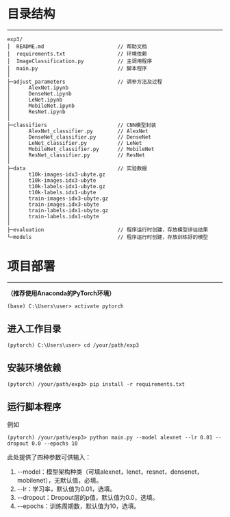 # 目录结构

---

```
exp3/
│  README.md                        // 帮助文档
│  requirements.txt                 // 环境依赖
│  ImageClassification.py           // 主调用程序
│  main.py                          // 脚本程序
│  
├─adjust_parameters                 // 调参方法及过程
│      AlexNet.ipynb
│      DenseNet.ipynb
│      LeNet.ipynb
│      MobileNet.ipynb
│      ResNet.ipynb
│      
├─classifiers                       // CNN模型封装
│      AlexNet_classifier.py        // AlexNet
│      DenseNet_classifier.py       // DenseNet
│      LeNet_classifier.py          // LeNet
│      MobileNet_classifier.py      // MobileNet
│      ResNet_classifier.py         // ResNet
│          
├─data                              // 实验数据
│      t10k-images-idx3-ubyte.gz
│      t10k-images.idx3-ubyte
│      t10k-labels-idx1-ubyte.gz
│      t10k-labels.idx1-ubyte
│      train-images-idx3-ubyte.gz
│      train-images.idx3-ubyte
│      train-labels-idx1-ubyte.gz
│      train-labels.idx1-ubyte
│      
├─evaluation                        // 程序运行时创建，存放模型评估结果
└─models                            // 程序运行时创建，存放训练好的模型
```
# 项目部署

---

**（推荐使用Anaconda的PyTorch环境）**
```
(base) C:\Users\user> activate pytorch
```
## 进入工作目录
```
(pytorch) C:\Users\user> cd /your/path/exp3
```
## 安装环境依赖
```
(pytorch) /your/path/exp3> pip install -r requirements.txt
```
## 运行脚本程序
例如
```
(pytorch) /your/path/exp3> python main.py --model alexnet --lr 0.01 --dropout 0.0 --epochs 10
```
此处提供了四种参数可供输入：

1. --model：模型架构种类（可填alexnet，lenet，resnet，densenet，mobilenet），无默认值，必填。
2. --lr：学习率，默认值为0.01，选填。
3. --dropout：Dropout层的p值，默认值为0.0，选填。
4. --epochs：训练周期数，默认值为10，选填。
